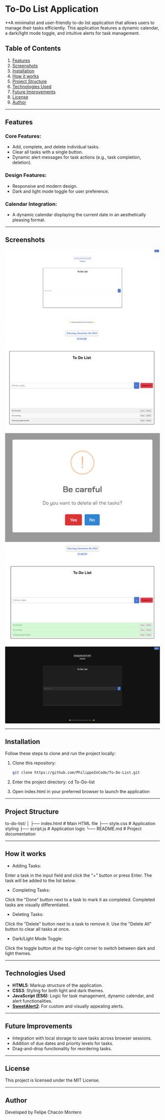 # To-Do List Application

**A minimalist and user-friendly to-do list application that allows users to manage their tasks efficiently. This application features a dynamic calendar, a dark/light mode toggle, and intuitive alerts for task management.

## Table of Contents
1. [Features](#features)
2. [Screenshots](#screenshots) 
3. [Installation](#installation)
4. [How it works](#how-it-works)
5. [Project Structure](#project-structure)
6. [Technologies Used](#technologies-used)
7. [Future Improvements](#future-improvements)
8. [License](#license)
9. [Author](#author)

---

## Features

### Core Features:
- Add, complete, and delete individual tasks.
- Clear all tasks with a single button.
- Dynamic alert messages for task actions (e.g., task completion, deletion).

### Design Features:
- Responsive and modern design.
- Dark and light mode toggle for user preference.

### Calendar Integration:
- A dynamic calendar displaying the current date in an aesthetically pleasing format.

---

## Screenshots

![To-Do List Application](./images/screenshot.png)
![Tasks detail](./images/screenshot2.png)
![Alert detail](./images/screenshot3.png)
![Done tasks detail](./images/screenshot4.png)
![Dark mode](./images/screenshot5.png)

--- 

## Installation

Follow these steps to clone and run the project locally:

1. Clone this repository:
   ```bash
   git clone https://github.com/PhilippeInCode/To-Do-List.git
   
2. Enter the project directory:
    cd To-Do-list

3. Open index.html in your preferred browser to launch the application

---

## Project Structure

to-do-list/
│
├── index.html       # Main HTML file
├── style.css        # Application styling
├── script.js        # Application logic
└── README.md        # Project documentation

---

## How it works

- Adding Tasks:

Enter a task in the input field and click the "+" button or press Enter.
The task will be added to the list below.

- Completing Tasks:

Click the "Done" button next to a task to mark it as completed.
Completed tasks are visually differentiated.

- Deleting Tasks:

Click the "Delete" button next to a task to remove it.
Use the "Delete All" button to clear all tasks at once.

- Dark/Light Mode Toggle:

Click the toggle button at the top-right corner to switch between dark and light themes.

--- 

## Technologies Used

- **HTML5**: Markup structure of the application.
- **CSS3**: Styling for both light and dark themes.
- **JavaScript (ES6)**: Logic for task management, dynamic calendar, and alert functionalities.
- **[SweetAlert2](https://sweetalert2.github.io/)**: For custom and visually appealing alerts.

---

## Future Improvements

- Integration with local storage to save tasks across browser sessions.
- Addition of due dates and priority levels for tasks.
- Drag-and-drop functionality for reordering tasks.

---

## License
This project is licensed under the MIT License.

--- 

## Author

Developed by Felipe Chacón Montero
